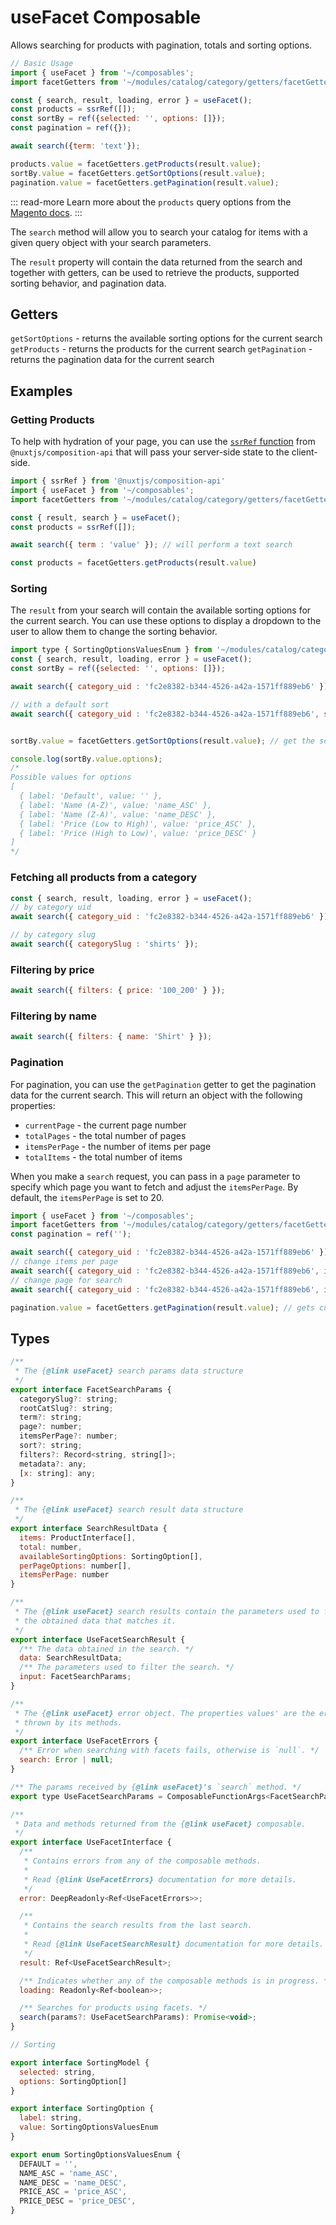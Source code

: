 # useFacet Composable

Allows searching for products with pagination, totals and sorting options.

```js
// Basic Usage
import { useFacet } from '~/composables';
import facetGetters from '~/modules/catalog/category/getters/facetGetters';

const { search, result, loading, error } = useFacet();
const products = ssrRef([]);
const sortBy = ref({selected: '', options: []});
const pagination = ref({});

await search({term: 'text'});

products.value = facetGetters.getProducts(result.value);
sortBy.value = facetGetters.getSortOptions(result.value);
pagination.value = facetGetters.getPagination(result.value);
```


::: read-more
Learn more about the `products` query options from the [Magento docs](https://developer.adobe.com/commerce/webapi/graphql/schema/products/queries/products/).
:::

The `search` method will allow you to search your catalog for items with a given query object with your search parameters. 

The `result` property will contain the data returned from the search and together with getters, can be used to retrieve the products, supported sorting behavior, and pagination data.

## Getters

`getSortOptions` - returns the available sorting options for the current search
`getProducts` - returns the products for the current search
`getPagination` - returns the pagination data for the current search

## Examples

### Getting Products

To help with hydration of your page, you can use the [`ssrRef` function](https://composition-api.nuxtjs.org/data/ssrref/) from `@nuxtjs/composition-api` that will pass your server-side state to the client-side.

```js
import { ssrRef } from '@nuxtjs/composition-api'
import { useFacet } from '~/composables';
import facetGetters from '~/modules/catalog/category/getters/facetGetters';

const { result, search } = useFacet();
const products = ssrRef([]);

await search({ term	: 'value' }); // will perform a text search

const products = facetGetters.getProducts(result.value)
```

### Sorting

The `result` from your search will contain the available sorting options for the current search. You can use these options to display a dropdown to the user to allow them to change the sorting behavior.

```js
import type { SortingOptionsValuesEnum } from '~/modules/catalog/category/composables/useFacet/sortingOptions';
const { search, result, loading, error } = useFacet();
const sortBy = ref({selected: '', options: []});

await search({ category_uid	: 'fc2e8382-b344-4526-a42a-1571ff889eb6' });

// with a default sort
await search({ category_uid	: 'fc2e8382-b344-4526-a42a-1571ff889eb6', sort: SortingOptionsValuesEnum.NAME_ASC });


sortBy.value = facetGetters.getSortOptions(result.value); // get the sorting options

console.log(sortBy.value.options);
/*
Possible values for options
[
  { label: 'Default', value: '' },
  { label: 'Name (A-Z)', value: 'name_ASC' },
  { label: 'Name (Z-A)', value: 'name_DESC' },
  { label: 'Price (Low to High)', value: 'price_ASC' },
  { label: 'Price (High to Low)', value: 'price_DESC' }
]
*/
```

### Fetching all products from a category

```js
const { search, result, loading, error } = useFacet();
// by category uid
await search({ category_uid	: 'fc2e8382-b344-4526-a42a-1571ff889eb6' });

// by category slug
await search({ categorySlug	: 'shirts' }); 
```

### Filtering by price
```js
await search({ filters: { price: '100_200' } });
```

### Filtering by name
```js
await search({ filters: { name: 'Shirt' } });
```


### Pagination

For pagination, you can use the `getPagination` getter to get the pagination data for the current search. This will return an object with the following properties:
- `currentPage` - the current page number
- `totalPages` - the total number of pages
- `itemsPerPage` - the number of items per page
- `totalItems` - the total number of items

When you make a `search` request, you can pass in a `page` parameter to specify which page you want to fetch and adjust the `itemsPerPage`. By default, the `itemsPerPage` is set to 20. 

```js
import { useFacet } from '~/composables';
import facetGetters from '~/modules/catalog/category/getters/facetGetters';
const pagination = ref('');

await search({ category_uid	: 'fc2e8382-b344-4526-a42a-1571ff889eb6' });
// change items per page
await search({ category_uid	: 'fc2e8382-b344-4526-a42a-1571ff889eb6', itemsPerPage: 100 });
// change page for search
await search({ category_uid	: 'fc2e8382-b344-4526-a42a-1571ff889eb6', itemsPerPage: 100, page: 2 });

pagination.value = facetGetters.getPagination(result.value); // gets current pagination info


```



## Types
```js
/**
 * The {@link useFacet} search params data structure
 */
export interface FacetSearchParams {
  categorySlug?: string;
  rootCatSlug?: string;
  term?: string;
  page?: number;
  itemsPerPage?: number;
  sort?: string;
  filters?: Record<string, string[]>;
  metadata?: any;
  [x: string]: any;
}

/**
 * The {@link useFacet} search result data structure
 */
export interface SearchResultData {
  items: ProductInterface[],
  total: number,
  availableSortingOptions: SortingOption[],
  perPageOptions: number[],
  itemsPerPage: number
}

/**
 * The {@link useFacet} search results contain the parameters used to filter and
 * the obtained data that matches it.
 */
export interface UseFacetSearchResult {
  /** The data obtained in the search. */
  data: SearchResultData;
  /** The parameters used to filter the search. */
  input: FacetSearchParams;
}

/**
 * The {@link useFacet} error object. The properties values' are the errors
 * thrown by its methods.
 */
export interface UseFacetErrors {
  /** Error when searching with facets fails, otherwise is `null`. */
  search: Error | null;
}

/** The params received by {@link useFacet}'s `search` method. */
export type UseFacetSearchParams = ComposableFunctionArgs<FacetSearchParams>;

/**
 * Data and methods returned from the {@link useFacet} composable.
 */
export interface UseFacetInterface {
  /**
   * Contains errors from any of the composable methods.
   *
   * Read {@link UseFacetErrors} documentation for more details.
   */
  error: DeepReadonly<Ref<UseFacetErrors>>;

  /**
   * Contains the search results from the last search.
   *
   * Read {@link UseFacetSearchResult} documentation for more details.
   */
  result: Ref<UseFacetSearchResult>;

  /** Indicates whether any of the composable methods is in progress. */
  loading: Readonly<Ref<boolean>>;

  /** Searches for products using facets. */
  search(params?: UseFacetSearchParams): Promise<void>;
}

// Sorting

export interface SortingModel {
  selected: string,
  options: SortingOption[]
}

export interface SortingOption {
  label: string,
  value: SortingOptionsValuesEnum
}

export enum SortingOptionsValuesEnum {
  DEFAULT = '',
  NAME_ASC = 'name_ASC',
  NAME_DESC = 'name_DESC',
  PRICE_ASC = 'price_ASC',
  PRICE_DESC = 'price_DESC',
}
```